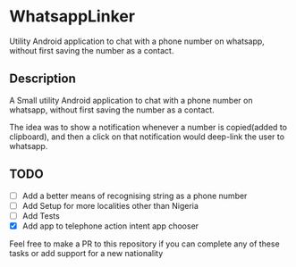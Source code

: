 # WhatsappLinker
Utility Android application to chat with a phone number on whatsapp, without first saving the number as a contact.

## Description
A Small utility Android application to chat with a phone number on whatsapp, without first saving the number as a contact.

The idea was to show a notification whenever a number is copied(added to clipboard), and then a click on that notification would deep-link the user to whatsapp.

## TODO

- [ ] Add a better means of recognising string as a phone number
- [ ] Add Setup for more localities other than Nigeria
- [ ] Add Tests
- [x] Add app to telephone action intent app chooser

Feel free to make a PR to this repository if you can complete any of these tasks or add support for a new nationality
